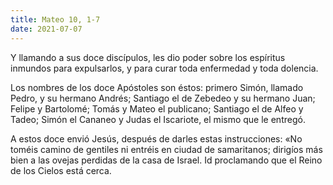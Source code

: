 ```yaml
---
title: Mateo 10, 1-7
date: 2021-07-07
---
```

Y llamando a sus doce discípulos, les dio poder sobre los espíritus inmundos para expulsarlos, y para curar toda enfermedad y toda dolencia. 

Los nombres de los doce Apóstoles son éstos: primero Simón, llamado Pedro, y su hermano Andrés; Santiago el de Zebedeo y su hermano Juan; Felipe y Bartolomé; Tomás y Mateo el publicano; Santiago el de Alfeo y Tadeo; Simón el Cananeo y Judas el Iscariote, el mismo que le entregó. 

A estos doce envió Jesús, después de darles estas instrucciones: «No toméis camino de gentiles ni entréis en ciudad de samaritanos; dirigíos más bien a las ovejas perdidas de la casa de Israel. Id proclamando que el Reino de los Cielos está cerca.